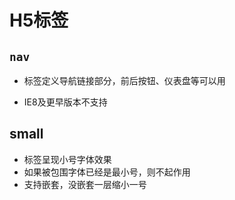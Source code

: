 # H5标签

## `nav`

- 标签定义导航链接部分，前后按钮、仪表盘等可以用

- IE8及更早版本不支持

## small

- 标签呈现小号字体效果
- 如果被包围字体已经是最小号，则不起作用
- 支持嵌套，没嵌套一层缩小一号


